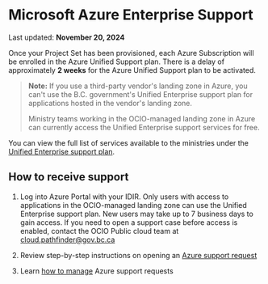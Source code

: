 # Microsoft Azure Enterprise Support

Last updated: **November 20, 2024**

Once your Project Set has been provisioned, each Azure Subscription will be enrolled in the Azure Unified Support plan. There is a delay of approximately **2 weeks** for the Azure Unified Support plan to be activated.

> **Note:** If you use a third-party vendor's landing zone in Azure, you can't use the B.C. government's Unified Enterprise support plan for applications hosted in the vendor's landing zone.  
> 
> Ministry teams working in the OCIO-managed landing zone in Azure can currently access the Unified Enterprise support services for free.  

You can view the full list of services available to the ministries under the [Unified Enterprise support plan](https://www.microsoft.com/en-IN/unifiedsupport/details).

## How to receive support

1. Log into Azure Portal with your IDIR. Only users with access to applications in the OCIO-managed landing zone can use the Unified Enterprise support plan. New users may take up to 7 business days to gain access. If you need to open a support case before access is enabled, contact the OCIO Public cloud team at cloud.pathfinder@gov.bc.ca

2. Review step-by-step instructions on opening an [Azure support request](https://learn.microsoft.com/en-us/azure/azure-portal/supportability/how-to-create-azure-support-request)

3. Learn [how to manage](https://learn.microsoft.com/en-us/azure/azure-portal/supportability/how-to-manage-azure-support-request) Azure support requests